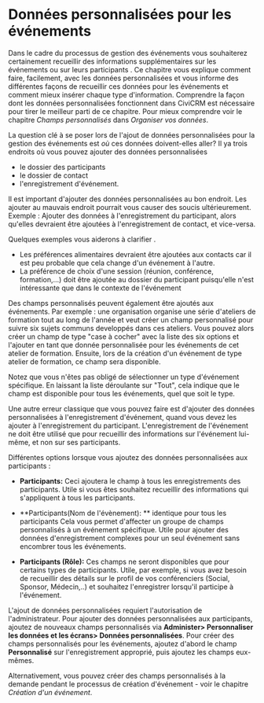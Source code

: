 Données personnalisées pour les événements
==========================================

Dans le cadre du processus de gestion des événements vous souhaiterez certainement recueillir des informations supplémentaires sur les événements ou sur leurs participants . Ce chapitre vous explique comment faire, facilement, avec les données personnalisées et vous informe des différentes façons de recueillir ces données pour les événements et comment mieux insérer chaque type d'information. Comprendre la façon dont les données personnalisées fonctionnent dans CiviCRM est nécessaire pour tirer le meilleur parti de ce chapitre. Pour mieux comprendre voir le chapitre *Champs personnalisés* dans *Organiser vos données*.

La question clé à se poser lors de l'ajout de données personnalisées pour la gestion des événements est *où* ces données  doivent-elles aller?
Il ya trois endroits où vous pouvez ajouter des données personnalisées

-   le dossier des participants
-   le dossier de contact
-   l'enregistrement d'événement.

Il est important d'ajouter des données personnalisées au bon endroit. Les ajouter au mauvais endroit pourrait vous causer des soucis ultérieurement. Exemple : Ajouter des données à l'enregistrement du participant, alors qu'elles devraient être ajoutées à l'enregistrement de contact, et vice-versa. 

Quelques exemples vous aiderons à clarifier .

-  Les préférences alimentaires devraient être ajoutées aux contacts car il est peu probable que cela change d'un événement à l'autre.
-  La préférence de choix d'une session (réunion, conférence, formation,...) doit être ajoutée au dossier du participant puisqu'elle n'est intéressante que dans le contexte de l'événement

Des champs personnalisés peuvent également être ajoutés aux événements. Par exemple : une organisation organise une série d'ateliers de formation tout au long de l'année et veut créer un champ personnalisé pour suivre six sujets communs developpés dans ces ateliers. Vous pouvez alors créer un champ de type "case à cocher" avec la liste des six options et l'ajouter en tant que donnée personnalisée pour les événements de cet atelier de formation. Ensuite, lors de la création d'un événement de type atelier de formation, ce champ sera disponible.

Notez que vous n'êtes pas obligé de sélectionner un type d'événement spécifique. En laissant la liste déroulante sur "Tout", cela indique que le champ est disponible pour tous les événements, quel que soit le type.

Une autre erreur classique que vous pouvez faire est d'ajouter des données personnalisées à l'enregistrement d'événement, quand vous devez les ajouter à l'enregistrement du participant. L'enregistrement de l'événement ne doit être utilisé que pour recueillir des informations sur l'événement lui-même, et non sur ses participants.

Différentes options lorsque vous ajoutez des données personnalisées aux participants :

-   **Participants:** Ceci ajoutera le champ à tous les enregistrements des participants.
Utile si vous êtes souhaitez recueillir des informations qui s'appliquent à tous les participants.

-   **Participants(Nom de l'évènement): **  identique pour tous les participants
Cela vous permet d'affecter un groupe de champs personnalisés à un événement spécifique. 
Utile pour ajouter des données d'enregistrement complexes pour un seul événement sans encombrer tous les événements.

-   **Participants (Rôle):** Ces champs ne seront disponibles que pour certains types de participants.
Utile, par exemple, si vous avez besoin de recueillir des détails sur le profil de vos conférenciers (Social, Sponsor, Médecin,..) et souhaitez l'enregistrer lorsqu'il participe à l'événement.

L'ajout de données personnalisées requiert l'autorisation de l'administrateur. Pour ajouter des données personnalisées aux participants, ajoutez de nouveaux champs personnalisés via **Administer> Personnaliser les données et les écrans> Données personnalisées**. Pour créer des champs personnalisés pour les événements, ajoutez d'abord le champ **Personnalisé** sur l'enregistrement approprié, puis ajoutez les champs eux-mêmes.

Alternativement, vous pouvez créer des champs personnalisés à la demande pendant le processus de création d'événement - voir le chapitre *Création d'un événement*.
